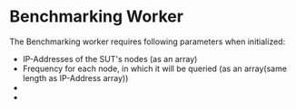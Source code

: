 # Benchmarking Worker 

The Benchmarking worker requires following parameters when initialized:  
- IP-Addresses of the SUT's nodes (as an array) 
- Frequency for each node, in which it will be queried (as an array(same length as IP-Address array))
- 
- 